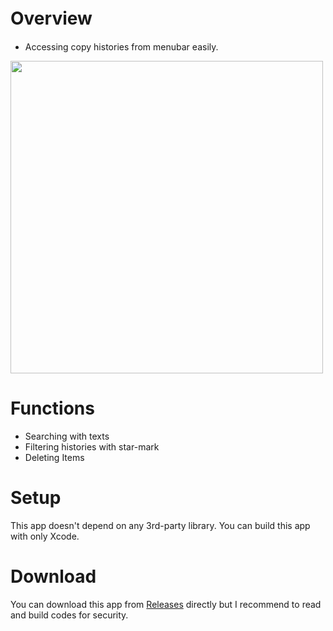 # Overview　　
* Accessing copy histories from menubar easily.
<img src="https://user-images.githubusercontent.com/14083051/178161772-68e98eb2-039a-422c-9cdc-c54ccd9e2f3b.gif" width="500">

# Functions
* Searching with texts
* Filtering histories with star-mark
* Deleting Items

# Setup
This app doesn't depend on any 3rd-party library.
You can build this app with only Xcode.

# Download
You can download this app from [Releases](https://github.com/po-miyasaka/CopyHistory/releases/tag/1.0.1) directly
but I recommend to read and build codes for security.
